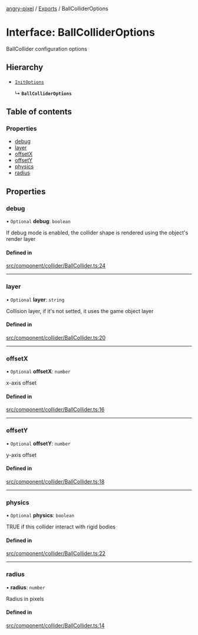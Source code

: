 [angry-pixel](../README.md) / [Exports](../modules.md) / BallColliderOptions

# Interface: BallColliderOptions

BallCollider configuration options

## Hierarchy

- [`InitOptions`](InitOptions.md)

  ↳ **`BallColliderOptions`**

## Table of contents

### Properties

- [debug](BallColliderOptions.md#debug)
- [layer](BallColliderOptions.md#layer)
- [offsetX](BallColliderOptions.md#offsetx)
- [offsetY](BallColliderOptions.md#offsety)
- [physics](BallColliderOptions.md#physics)
- [radius](BallColliderOptions.md#radius)

## Properties

### debug

• `Optional` **debug**: `boolean`

If debug mode is enabled, the collider shape is rendered using the object's render layer

#### Defined in

[src/component/collider/BallCollider.ts:24](https://github.com/angry-pixel-studio/angry-pixel-engine/blob/8704b49/src/component/collider/BallCollider.ts#L24)

___

### layer

• `Optional` **layer**: `string`

Collision layer, if it's not setted, it uses the game object layer

#### Defined in

[src/component/collider/BallCollider.ts:20](https://github.com/angry-pixel-studio/angry-pixel-engine/blob/8704b49/src/component/collider/BallCollider.ts#L20)

___

### offsetX

• `Optional` **offsetX**: `number`

x-axis offset

#### Defined in

[src/component/collider/BallCollider.ts:16](https://github.com/angry-pixel-studio/angry-pixel-engine/blob/8704b49/src/component/collider/BallCollider.ts#L16)

___

### offsetY

• `Optional` **offsetY**: `number`

y-axis offset

#### Defined in

[src/component/collider/BallCollider.ts:18](https://github.com/angry-pixel-studio/angry-pixel-engine/blob/8704b49/src/component/collider/BallCollider.ts#L18)

___

### physics

• `Optional` **physics**: `boolean`

TRUE if this collider interact with rigid bodies

#### Defined in

[src/component/collider/BallCollider.ts:22](https://github.com/angry-pixel-studio/angry-pixel-engine/blob/8704b49/src/component/collider/BallCollider.ts#L22)

___

### radius

• **radius**: `number`

Radius in pixels

#### Defined in

[src/component/collider/BallCollider.ts:14](https://github.com/angry-pixel-studio/angry-pixel-engine/blob/8704b49/src/component/collider/BallCollider.ts#L14)
